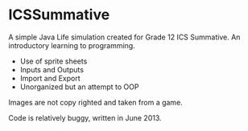 ICSSummative
============

A simple Java Life simulation created for Grade 12 ICS Summative.
An introductory learning to programming.

- Use of sprite sheets
- Inputs and Outputs
- Import and Export
- Unorganized but an attempt to OOP

Images are not copy righted and taken from a game.

Code is relatively buggy, written in June 2013.

